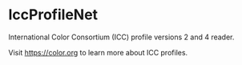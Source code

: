 # IccProfileNet
International Color Consortium (ICC) profile versions 2 and 4 reader.

Visit https://color.org to learn more about ICC profiles.
